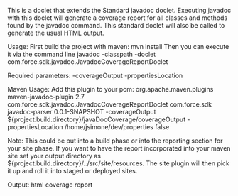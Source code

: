  This is a doclet that extends the Standard javadoc doclet. Executing javadoc with this doclet
 will generate a coverage report for all classes and methods found by the javadoc command.
 This standard doclet will also be called to generate the usual HTML output.
 
 Usage:
 First build the project with maven: mvn install
 Then you can execute it via the command line
 javadoc <usual javadoc options> -classpath <jar that you built with maven> -doclet com.force.sdk.javadoc.JavadocCoverageReportDoclet
 
 Required parameters:
 -coverageOutput <location where the output sould be saved>
 -propertiesLocation <directory where the properties files will be stored>
 
 Maven Usage:
 Add this plugin to your pom:
	 <plugin>
	      <groupId>org.apache.maven.plugins</groupId>
	      <artifactId>maven-javadoc-plugin</artifactId>
	      <version>2.7</version>
	      <configuration>
		  <doclet>com.force.sdk.javadoc.JavadocCoverageReportDoclet</doclet>
		  <docletArtifact>
		      <groupId>com.force.sdk</groupId>
		      <artifactId>javadoc-parser</artifactId>
		      <version>0.0.1-SNAPSHOT</version>
		  </docletArtifact>
		 <additionalparam>-coverageOutput ${project.build.directory}/javaDocCoverage/coverageOutput -propertiesLocation /home/jsimone/dev/properties</additionalparam>
		 <useStandardDocletOptions>false</useStandardDocletOptions>
	     </configuration>
	 </plugin>
 

Note: This could be put into a build phase or into the reporting section for your site phase. If you want to have the report incorporated into your maven site set your output directory as ${project.build.directory}/../src/site/resources. The site plugin will then pick it up and roll it into staged or deployed sites.

Output:
html coverage report
